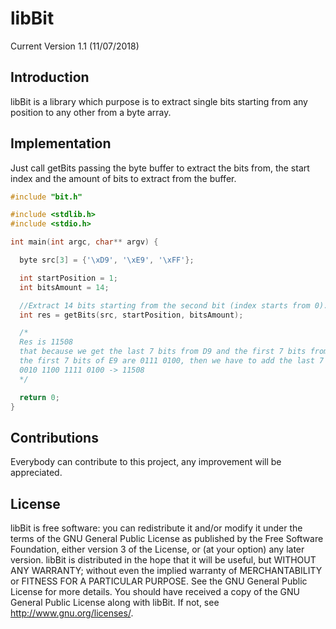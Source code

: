 # libBit

Current Version 1.1 (11/07/2018)

## Introduction

libBit is a library which purpose is to extract single bits starting from any position to any other from a byte array.

## Implementation

Just call getBits passing the byte buffer to extract the bits from, the start index and the amount of bits to extract from the buffer.

```C
#include "bit.h"

#include <stdlib.h>
#include <stdio.h>

int main(int argc, char** argv) {

  byte src[3] = {'\xD9', '\xE9', '\xFF'};

  int startPosition = 1;
  int bitsAmount = 14;

  //Extract 14 bits starting from the second bit (index starts from 0).
  int res = getBits(src, startPosition, bitsAmount);

  /*
  Res is 11508
  that because we get the last 7 bits from D9 and the first 7 bits from E9.
  the first 7 bits of E9 are 0111 0100, then we have to add the last 7 bits of D9 to E9 (0101 1001), so we'll have
  0010 1100 1111 0100 -> 11508
  */

  return 0;
}
```

## Contributions

Everybody can contribute to this project, any improvement will be appreciated.

## License

libBit is free software: you can redistribute it and/or modify it under the terms of the GNU General Public License as published by the Free Software Foundation, either version 3 of the License, or (at your option) any later version. libBit is distributed in the hope that it will be useful, but WITHOUT ANY WARRANTY; without even the implied warranty of MERCHANTABILITY or FITNESS FOR A PARTICULAR PURPOSE. See the GNU General Public License for more details. You should have received a copy of the GNU General Public License along with libBit.
If not, see http://www.gnu.org/licenses/.
